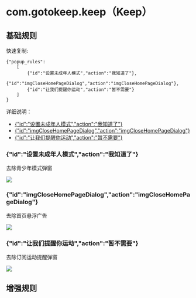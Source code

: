 # com.gotokeep.keep（Keep）

## 基础规则

快速复制:
```
{"popup_rules":
    [
        {"id":"设置未成年人模式","action":"我知道了"},
        {"id":"imgCloseHomePageDialog","action":"imgCloseHomePageDialog"},
        {"id":"让我们提醒你运动","action":"暂不需要"}
    ]
}
```
详细说明：
- [{"id":"设置未成年人模式","action":"我知道了"}](#id设置未成年人模式action我知道了)
- [{"id":"imgCloseHomePageDialog","action":"imgCloseHomePageDialog"}](#idimgclosehomepagedialogactionimgclosehomepagedialog)
- [{"id":"让我们提醒你运动","action":"暂不需要"}](#id让我们提醒你运动action暂不需要)

### {"id":"设置未成年人模式","action":"我知道了"}
去除青少年模式弹窗

![](./assets/青少年模式.jpg)

### {"id":"imgCloseHomePageDialog","action":"imgCloseHomePageDialog"}
去除首页悬浮广告

![](./assets/imgCloseHomePageDialog.jpg)


### {"id":"让我们提醒你运动","action":"暂不需要"}
去除订阅运动提醒弹窗

![](./assets/订阅运动提醒.jpg)

## 增强规则
